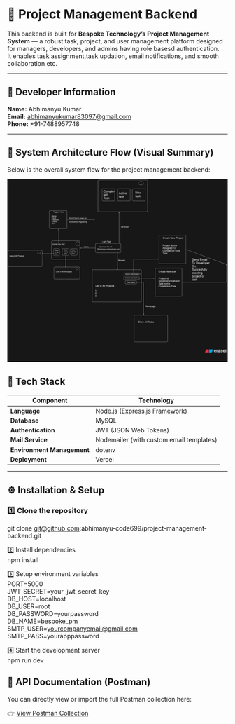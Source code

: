 # 🧠 Project Management Backend

This backend is built for **Bespoke Technology’s Project Management System** — a robust task, project, and user management platform designed for managers, developers, and admins having role basesd authentication.  
It enables task assignment,task updation, email notifications, and smooth collaboration etc.

---

## 👤 Developer Information

**Name:** Abhimanyu Kumar  
**Email:** abhimanyukumar83097@gmail.com  
**Phone:** +91-7488957748  

---

## 🧭 System Architecture Flow (Visual Summary)

Below is the overall system flow for the project management backend:

<p align="center">
  <img src="./flow/flow-diagram.png" alt="System Architecture Diagram" width="650"/>
</p>


## 🚀 Tech Stack

| Component | Technology |
|------------|-------------|
| **Language** | Node.js (Express.js Framework) |
| **Database** | MySQL |
| **Authentication** | JWT (JSON Web Tokens) |
| **Mail Service** | Nodemailer (with custom email templates) |
| **Environment Management** | dotenv |
| **Deployment** | Vercel |

---

## ⚙️ Installation & Setup

### 1️⃣ Clone the repository
git clone git@github.com:abhimanyu-code699/project-management-backend.git

2️⃣ Install dependencies  
npm install  

3️⃣ Setup environment variables  
PORT=5000  
JWT_SECRET=your_jwt_secret_key  
DB_HOST=localhost  
DB_USER=root  
DB_PASSWORD=yourpassword  
DB_NAME=bespoke_pm  
SMTP_USER=yourcompanyemail@gmail.com  
SMTP_PASS=yourapppassword  

4️⃣ Start the development server  
npm run dev


## 🚀 API Documentation (Postman)
You can directly view or import the full Postman collection here:

👉 [View Postman Collection](https://www.postman.com/workspace/project_management~6c1e56a1-1ffc-4942-9cd7-f49fb94bd15a/collection/31680014-466586b8-028a-4b69-bd2e-7a718b9e60e9?action=share&source=copy-link&creator=31680014)
